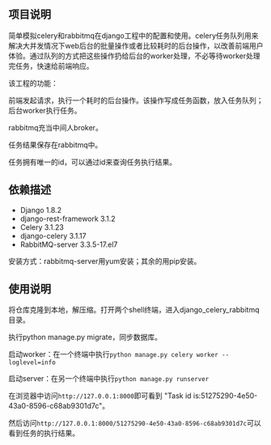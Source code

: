 ## 项目说明

简单模拟celery和rabbitmq在django工程中的配置和使用。celery任务队列用来解决大并发情况下web后台的批量操作或者比较耗时的后台操作，以改善前端用户体验。通过队列的方式把这些操作扔给后台的worker处理，不必等待worker处理完任务，快速给前端响应。

该工程的功能：

前端发起请求，执行一个耗时的后台操作。该操作写成任务函数，放入任务队列；后台worker执行任务。

rabbitmq充当中间人broker。

任务结果保存在rabbitmq中。

任务拥有唯一的id，可以通过id来查询任务执行结果。

## 依赖描述

- Django 1.8.2
- django-rest-framework 3.1.2
- Celery 3.1.23
- django-celery 3.1.17
- RabbitMQ-server 3.3.5-17.el7

安装方式：rabbitmq-server用yum安装；其余的用pip安装。

## 使用说明

将仓库克隆到本地，解压缩。打开两个shell终端，进入django_celery_rabbitmq目录。

执行python manage.py migrate，同步数据库。

启动worker：在一个终端中执行`python manage.py celery worker --loglevel=info`

启动server：在另一个终端中执行`python manage.py runserver`

在浏览器中访问`http://127.0.0.1:8000`即可看到 "Task id is:51275290-4e50-43a0-8596-c68ab9301d7c"。

然后访问`http://127.0.0.1:8000/51275290-4e50-43a0-8596-c68ab9301d7c`可以看到任务的执行结果。

